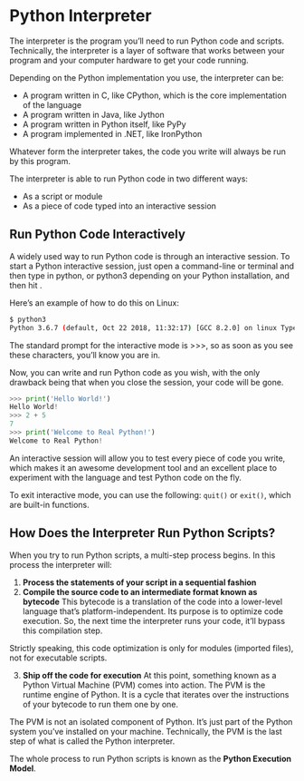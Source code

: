 # Python Interpreter

The interpreter is the program you’ll need to run Python code and scripts. Technically, the interpreter is a layer of software that works between your program and your computer hardware to get your code running.

Depending on the Python implementation you use, the interpreter can be:
- A program written in C, like CPython, which is the core implementation of the language
- A program written in Java, like Jython
- A program written in Python itself, like PyPy
- A program implemented in .NET, like IronPython

Whatever form the interpreter takes, the code you write will always be run by this program. 

The interpreter is able to run Python code in two different ways:
- As a script or module
- As a piece of code typed into an interactive session

## Run Python Code Interactively

A widely used way to run Python code is through an interactive session. To start a Python interactive session, just open a command-line or terminal and then type in python, or python3 depending on your Python installation, and then hit <ENTER>.

Here’s an example of how to do this on Linux:

```bash
$ python3
Python 3.6.7 (default, Oct 22 2018, 11:32:17) [GCC 8.2.0] on linux Type "help", "copyright", "credits" or "license" for more information. >>>
```

The standard prompt for the interactive mode is >>>, so as soon as you see these characters, you’ll know you are in.

Now, you can write and run Python code as you wish, with the only drawback being that when you close the session, your code will be gone.

```python
>>> print('Hello World!')
Hello World!
>>> 2 + 5
7
>>> print('Welcome to Real Python!')
Welcome to Real Python!
```

An interactive session will allow you to test every piece of code you write, which makes it an awesome development tool and an excellent place to experiment with the language and test Python code on the fly.

To exit interactive mode, you can use the following: `quit()` or `exit()`, which are built-in functions.

## How Does the Interpreter Run Python Scripts?
When you try to run Python scripts, a multi-step process begins. In this process the interpreter will:
1. **Process the statements of your script in a sequential fashion**
2. **Compile the source code to an intermediate format known as bytecode**  This bytecode is a translation of the code into a lower-level language that’s platform-independent. Its purpose is to optimize code execution. So, the next time the interpreter runs your code, it’ll bypass this compilation step.

Strictly speaking, this code optimization is only for modules (imported files), not for executable scripts.  

3. **Ship off the code for execution**  At this point, something known as a Python Virtual Machine (PVM) comes into action. The PVM is the runtime engine of Python. It is a cycle that iterates over the instructions of your bytecode to run them one by one.

The PVM is not an isolated component of Python. It’s just part of the Python system you’ve installed on your machine. Technically, the PVM is the last step of what is called the Python interpreter.

The whole process to run Python scripts is known as the **Python Execution Model**.
